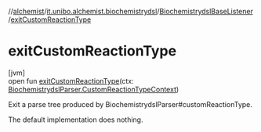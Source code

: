 //[alchemist](../../../index.md)/[it.unibo.alchemist.biochemistrydsl](../index.md)/[BiochemistrydslBaseListener](index.md)/[exitCustomReactionType](exit-custom-reaction-type.md)

# exitCustomReactionType

[jvm]\
open fun [exitCustomReactionType](exit-custom-reaction-type.md)(ctx: [BiochemistrydslParser.CustomReactionTypeContext](../-biochemistrydsl-parser/-custom-reaction-type-context/index.md))

Exit a parse tree produced by BiochemistrydslParser#customReactionType. 

The default implementation does nothing.
